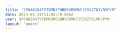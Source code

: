 ```yaml
---
title: "SP0ANJ04TVTBMN3P0BBRVR8MKFJC55Z7Q1VRSPYM"
date: 2024-05-31T11:03:49.806Z
user: SP0ANJ04TVTBMN3P0BBRVR8MKFJC55Z7Q1VRSPYM
layout: "users"
---
```

    